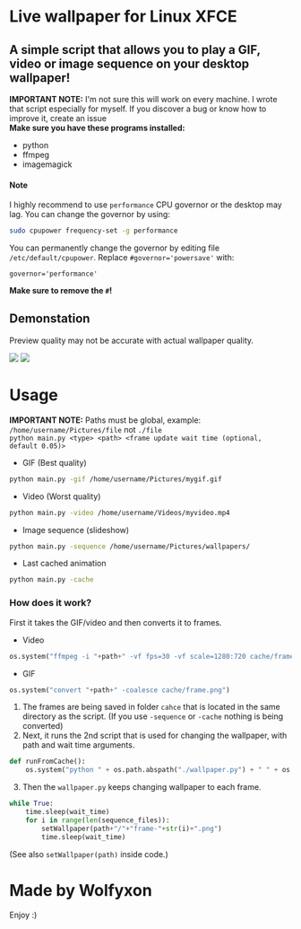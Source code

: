 # Live wallpaper for Linux XFCE
## A simple script that allows you to play a GIF, video or image sequence on your desktop wallpaper!
**IMPORTANT NOTE:** I'm not sure this will work on every machine. I wrote that script especially for myself. If you discover a bug or know how to improve it, create an issue
<br>
__Make sure you have these programs installed:__
- python
- ffmpeg
- imagemagick

#### Note
I highly recommend to use `performance` CPU governor or the desktop may lag.
You can change the governor by using:
```bash
sudo cpupower frequency-set -g performance
```
You can permanently change the governor by editing file `/etc/default/cpupower`.
Replace `#governor='powersave'` with:
```
governor='performance'
```
**Make sure to remove the `#`!**
## Demonstation
Preview quality may not be accurate with actual wallpaper quality.
<p>
<img src="https://github.com/Wolfyxon/xfce-live-wallpaper/blob/main/github/demos/demo2.gif?raw=true">
<img src="https://github.com/Wolfyxon/xfce-live-wallpaper/blob/main/github/demos/demo1.gif?raw=true">
</p>

# Usage
__IMPORTANT NOTE:__ Paths must be global, example: `/home/username/Pictures/file` not `./file` <br>
`python main.py <type> <path> <frame update wait time (optional, default 0.05)>`
- GIF (Best quality)
```bash
python main.py -gif /home/username/Pictures/mygif.gif
```
- Video (Worst quality)
```bash
python main.py -video /home/username/Videos/myvideo.mp4
```
- Image sequence (slideshow)
```bash
python main.py -sequence /home/username/Pictures/wallpapers/
```
- Last cached animation
```bash
python main.py -cache
```

### How does it work?
First it takes the GIF/video and then converts it to frames.
- Video
```python
os.system("ffmpeg -i "+path+" -vf fps=30 -vf scale=1280:720 cache/frame-%d.png")
```
- GIF
```python
os.system("convert "+path+" -coalesce cache/frame.png")
```
1. The frames are being saved in folder `cahce` that is located in the same directory as the script.
(If you use `-sequence` or `-cache` nothing is being converted)
2. Next, it runs the 2nd script that is used for changing the wallpaper, with path and wait time arguments.
```python
def runFromCache():
    os.system("python " + os.path.abspath("./wallpaper.py") + " " + os.path.abspath("./cache") + " " + str(wait_time))
```
3. Then the `wallpaper.py` keeps changing wallpaper to each frame.
```python
while True:
    time.sleep(wait_time)
    for i in range(len(sequence_files)):
        setWallpaper(path+"/"+"frame-"+str(i)+".png")
        time.sleep(wait_time)
```
(See also `setWallpaper(path)` inside code.)
# Made by Wolfyxon
Enjoy :)